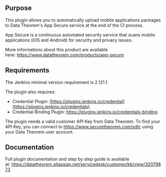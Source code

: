 ## Purpose

This plugin allows you to automatically upload mobile applications
packages to Data Theorem's App Secure service at the end of the CI
process.

App Secure is a continuous automated security service that scans mobile
applications (iOS and Android) for security and privacy issues.

More informations about this product are available
here: <https://www.datatheorem.com/products/app-secure>

## Requirements

The Jenkins minimal version requirement is 2.121.1.

The plugin also requires:

-   Credential Plugin:
    [https://plugins.jenkins.io/credential](https://plugins.jenkins.io/credentials)
-   Credential Binding
    Plugin: <https://plugins.jenkins.io/credentials-binding>

The plugin needs a valid customer API Key from Data Theorem. To find
your API Key, you can connect
to <https://www.securetheorem.com/sdlc> using your Data Theorem user
account.

## Documentation

Full plugin documentation and step by step guide is available
at: <https://datatheorem.atlassian.net/servicedesk/customer/kb/view/32079873>

  

  
